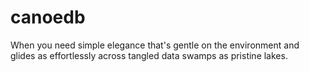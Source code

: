 # canoedb
When you need simple elegance that's gentle on the environment and glides as effortlessly across tangled data swamps as pristine lakes.
